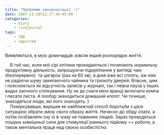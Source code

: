 ```yaml
---
title: "Проблеми синхронізації :)"
date: 2007-11-28T22:27:44-05:00
categories:
    - diary
    - livejournal
tags:
    - TBD
    - imported
---
```


Виявляється, в моїх домочадців зовсім інший розпорядок життя.

    В той час, коли мої сірі клітини прокидаються і починають нормальну продуктивну діяльність, запрошуючи підкріплення у вигляді чаю (безперервно)  та цигарок (раз на 60 хв), в домі вже всі сплять, аж ніяк не радіючи шуму закипаючого чайника та грюкоту дверей. Власне, цим і пояснюється як відсутність записів у журналі, так і певна пауза у інших видах заочного спілкування. Ну не до снаги мені вранці включати компа і писати листа. А пообіді знаходиться домашній клопіт. Чи точніше, знаходяться люди, які його знаходять :)  
    Поміркувавши, вирішив як найближчий спосіб боротьби з цією ситуацією обрати зміну свого образу життя. Нечесно до обіду спати, а потім позбавляти сну ні в чому не повинних людей. Зараз проводяться пошуки зовнішньої сили для стимуляції раннього підйому == роботи, а також ментальна праця над своєю особистістю.
